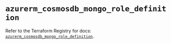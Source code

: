 # `azurerm_cosmosdb_mongo_role_definition`

Refer to the Terraform Registry for docs: [`azurerm_cosmosdb_mongo_role_definition`](https://registry.terraform.io/providers/hashicorp/azurerm/4.38.1/docs/resources/cosmosdb_mongo_role_definition).
